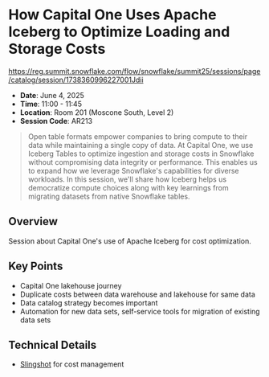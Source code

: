 # How Capital One Uses Apache Iceberg to Optimize Loading and Storage Costs

https://reg.summit.snowflake.com/flow/snowflake/summit25/sessions/page/catalog/session/1738360996227001Jdii

- **Date**: June 4, 2025
- **Time**: 11:00 - 11:45
- **Location**: Room 201 (Moscone South, Level 2)
- **Session Code**: AR213

> Open table formats empower companies to bring compute to their data while maintaining a single copy of data. At Capital One, we use Iceberg Tables to optimize ingestion and storage costs in Snowflake without compromising data integrity or performance. This enables us to expand how we leverage Snowflake's capabilities for diverse workloads. In this session, we'll share how Iceberg helps us democratize compute choices along with key learnings from migrating datasets from native Snowflake tables.

## Overview

Session about Capital One's use of Apache Iceberg for cost optimization.

## Key Points

- Capital One lakehouse journey
- Duplicate costs between data warehouse and lakehouse for same data
- Data catalog strategy becomes important
- Automation for new data sets, self-service tools for migration of existing data sets

## Technical Details

- [Slingshot](https://www.capitalone.com/software/products/slingshot/) for cost management
